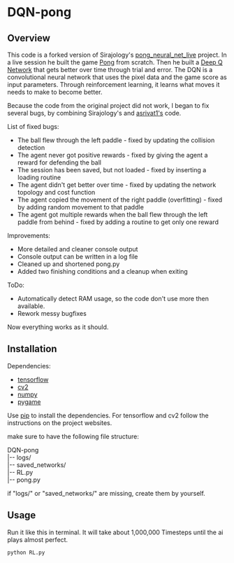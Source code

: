 # DQN-pong

## Overview

This code is a forked version of Sirajology's [pong_neural_net_live](https://github.com/llSourcell/pong_neural_network_live) project. In a live session he built the game [Pong](https://en.wikipedia.org/wiki/Pong) from scratch. Then he built a [Deep Q Network](https://www.quora.com/Artificial-Intelligence-What-is-an-intuitive-explanation-of-how-deep-Q-networks-DQN-work) that gets better over time through trial and error. The DQN is a convolutional neural network that uses the pixel data and the game score as input parameters. Through reinforcement learning, it learns what moves it needs to make to become better.

Because the code from the original project did not work, I began to fix several bugs, by combining Sirajology's and [asrivat1's](https://github.com/asrivat1/DeepLearningVideoGames) code.

List of fixed bugs:
* The ball flew through the left paddle - fixed by updating the collision detection
* The agent never got positive rewards - fixed by giving the agent a reward for defending the ball
* The session has been saved, but not loaded - fixed by inserting a loading routine
* The agent didn't get better over time - fixed by updating the network topology and cost function
* The agent copied the movement of the right paddle (overfitting) - fixed by adding random movement to that paddle
* The agent got multiple rewards when the ball flew through the left paddle from behind - fixed by adding a routine to get only one reward

Improvements:
* More detailed and cleaner console output
* Console output can be written in a log file
* Cleaned up and shortened pong.py
* Added two finishing conditions and a cleanup when exiting

ToDo:
* Automatically detect RAM usage, so the code don't use more then available.
* Rework messy bugfixes

Now everything works as it should.

## Installation

Dependencies:
* [tensorflow](https://www.tensorflow.org/)
* [cv2](http://opencv.org/)
* [numpy](http://www.numpy.org/)
* [pygame](https://www.pygame.org/)

Use [pip](https://pypi.python.org/pypi/pip/) to install the dependencies. For tensorflow and cv2 follow the instructions on the project websites.

make sure to have the following file structure:

DQN-pong  
|-- logs/  
|-- saved_networks/  
|-- RL.py  
|-- pong.py

if "logs/" or "saved_networks/" are missing, create them by yourself.

## Usage

Run it like this in terminal. It will take about 1,000,000 Timesteps until the ai plays almost perfect.

`python RL.py`
